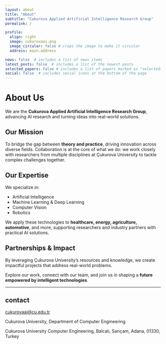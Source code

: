 ```yaml
---
layout: about
title: "About"
subtitle: "Cukurova Applied Artificial Intelligence Research Group"
permalink: /

profile:
  align: right
  image: cukurovaai.png
  image_circular: false # crops the image to make it circular
  address: main.address

news: false  # includes a list of news items
latest_posts: false  # includes a list of the newest posts
selected_papers: false # includes a list of papers marked as "selected={true}"
social: false  # includes social icons at the bottom of the page
---
```


# About Us

We are the **Cukurova Applied Artificial Intelligence Research Group**, advancing AI research and turning ideas into real-world solutions.

## Our Mission

To bridge the gap between **theory and practice**, driving innovation across diverse fields. Collaboration is at the core of what we do: we work closely with researchers from multiple disciplines at Çukurova University to tackle complex challenges together.

## Our Expertise

We specialize in:  
- Artificial Intelligence  
- Machine Learning & Deep Learning  
- Computer Vision  
- Robotics  

We apply these technologies to **healthcare, energy, agriculture, automotive**, and more, supporting researchers and industry partners with practical AI solutions.

## Partnerships & Impact

By leveraging Çukurova University’s resources and knowledge, we create impactful projects that address real-world problems.  

Explore our work, connect with our team, and join us in shaping a **future empowered by intelligent technologies**.


---

## contact
cukurovaai@cu.edu.tr

Cukurova University, Department of Computer Engineering

Cukurova University Computer Engineering, Balcalı, Sarıçam, Adana, 01330, Turkey